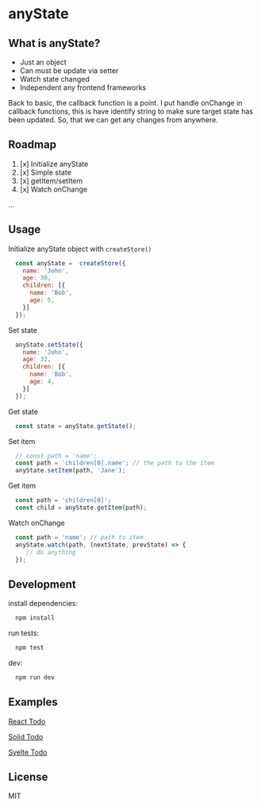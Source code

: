 
# anyState


## What is anyState?
- Just an object
- Can must be update via setter
- Watch state changed
- Independent any frontend frameworks

Back to basic, the callback function is a point. I put handle onChange in callback functions, this is have identify string to make sure target state has been updated. So, that we can get any changes from anywhere.

## Roadmap
1. [x] Initialize anyState
2. [x] Simple state
3. [x] getItem/setItem
4. [x] Watch onChange

...


## Usage

Initialize anyState object with `createStore()`
  ```js
    const anyState =  createStore({
      name: 'John',
      age: 30,
      children: [{
        name: 'Bob',
        age: 5,
      }]
    });
  ```

Set state
  ```js
    anyState.setState({
      name: 'John',
      age: 32,
      children: [{
        name: 'Bob',
        age: 4,
      }]
    });
  ```

 Get state

  ```js
    const state = anyState.getState();
  ```

 Set item
  ```js
    // const path = 'name';
    const path = 'children[0].name'; // the path to the item
    anyState.setItem(path, 'Jane');
  ```

  Get item

  ```js
    const path = 'children[0]';
    const child = anyState.getItem(path);
  ```

  Watch onChange
  ```js
    const path = 'name'; // path to item
    anyState.watch(path, (nextState, prevState) => {
       // do anything
    });
  ```
## Development

  install dependencies:
  ```bash
    npm install
  ```

  run tests:
  ```bash
    npm test
  ```

  dev:
  ```bash
    npm run dev
  ```

## Examples
  [React Todo](/examples/todo-react)
  
  [Solid Todo](/examples/todo-solid)
  
  [Svelte Todo](/examples/todo-svelte)
  
## License
  MIT
